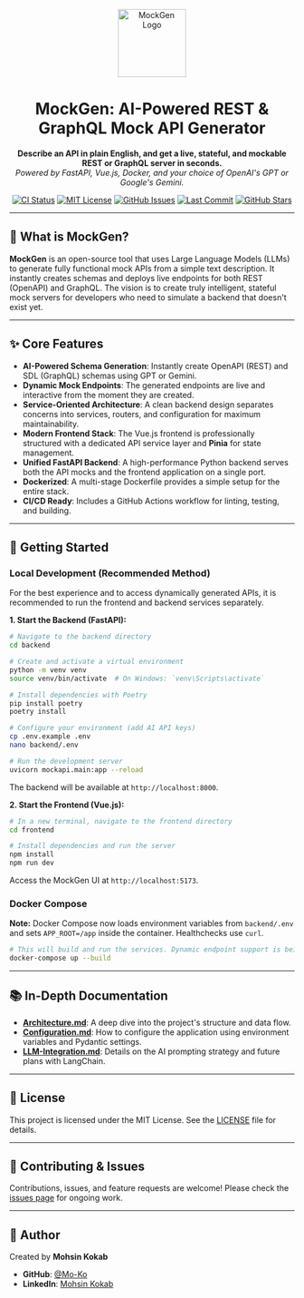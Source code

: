 <p align="center">
  <img src="https://raw.githubusercontent.com/Mo-Ko/MockGen/main/docs/logo.png" alt="MockGen Logo" width="120"/>
</p>
<h1 align="center">MockGen: AI-Powered REST & GraphQL Mock API Generator</h1>

<p align="center">
  <b>Describe an API in plain English, and get a live, stateful, and mockable REST or GraphQL server in seconds.</b>
  <br>
  <i>Powered by FastAPI, Vue.js, Docker, and your choice of OpenAI's GPT or Google's Gemini.</i>
</p>

<p align="center">
  <a href="https://github.com/Mo-Ko/MockGen/actions/workflows/ci.yml"><img src="https://github.com/Mo-Ko/MockGen/actions/workflows/ci.yml/badge.svg" alt="CI Status"/></a>
  <a href="https://opensource.org/licenses/MIT"><img src="https://img.shields.io/badge/License-MIT-green.svg" alt="MIT License"/></a>
  <a href="https://github.com/Mo-Ko/MockGen/issues"><img src="https://img.shields.io/github/issues/Mo-Ko/MockGen" alt="GitHub Issues"/></a>
  <a href="https://github.com/Mo-Ko/MockGen/commits/master"><img src="https://img.shields.io/github/last-commit/Mo-Ko/MockGen" alt="Last Commit"/></a>
  <a href="https://github.com/Mo-Ko/MockGen/stargazers"><img src="https://img.shields.io/github/stars/Mo-Ko/MockGen?style=social" alt="GitHub Stars"/></a>
</p>

---

## 🚀 What is MockGen?

**MockGen** is an open-source tool that uses Large Language Models (LLMs) to generate fully functional mock APIs from a simple text description. It instantly creates schemas and deploys live endpoints for both REST (OpenAPI) and GraphQL. The vision is to create truly intelligent, stateful mock servers for developers who need to simulate a backend that doesn't exist yet.

---

## ✨ Core Features

- **AI-Powered Schema Generation**: Instantly create OpenAPI (REST) and SDL (GraphQL) schemas using GPT or Gemini.
- **Dynamic Mock Endpoints**: The generated endpoints are live and interactive from the moment they are created.
- **Service-Oriented Architecture**: A clean backend design separates concerns into services, routers, and configuration for maximum maintainability.
- **Modern Frontend Stack**: The Vue.js frontend is professionally structured with a dedicated API service layer and **Pinia** for state management.
- **Unified FastAPI Backend**: A high-performance Python backend serves both the API mocks and the frontend application on a single port.
- **Dockerized**: A multi-stage Dockerfile provides a simple setup for the entire stack.
- **CI/CD Ready**: Includes a GitHub Actions workflow for linting, testing, and building.

---

## 🏁 Getting Started

### Local Development (Recommended Method)

For the best experience and to access dynamically generated APIs, it is recommended to run the frontend and backend services separately.

**1. Start the Backend (FastAPI):**

```bash
# Navigate to the backend directory
cd backend

# Create and activate a virtual environment
python -m venv venv
source venv/bin/activate  # On Windows: `venv\Scripts\activate`

# Install dependencies with Poetry
pip install poetry
poetry install

# Configure your environment (add AI API keys)
cp .env.example .env
nano backend/.env

# Run the development server
uvicorn mockapi.main:app --reload
```

The backend will be available at `http://localhost:8000`.

**2. Start the Frontend (Vue.js):**

```bash
# In a new terminal, navigate to the frontend directory
cd frontend

# Install dependencies and run the server
npm install
npm run dev
```

Access the MockGen UI at `http://localhost:5173`.

### Docker Compose

**Note:** Docker Compose now loads environment variables from `backend/.env` and sets `APP_ROOT=/app` inside the container. Healthchecks use `curl`.

```bash
# This will build and run the services. Dynamic endpoint support is being improved.
docker-compose up --build
```

---

## 📚 In-Depth Documentation

- [**Architecture.md**](./docs/Architecture.md): A deep dive into the project's structure and data flow.
- [**Configuration.md**](./docs/Configuration.md): How to configure the application using environment variables and Pydantic settings.
- [**LLM-Integration.md**](./docs/LLM-Integration.md): Details on the AI prompting strategy and future plans with LangChain.

---

## 📝 License

This project is licensed under the MIT License. See the [LICENSE](LICENSE) file for details.

---

## 🤝 Contributing & Issues

Contributions, issues, and feature requests are welcome! Please check the [issues page](https://github.com/Mo-Ko/MockGen/issues) for ongoing work.

---

## 🙏 Author

Created by **Mohsin Kokab**

- **GitHub**: [@Mo-Ko](https://github.com/Mo-Ko)
- **LinkedIn**: [Mohsin Kokab](https://www.linkedin.com/in/kokab/)
